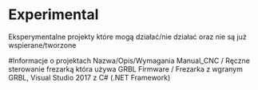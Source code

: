 # Experimental
Eksperymentalne projekty które mogą działać/nie działać oraz nie są już wspierane/tworzone

#Informacje o projektach
Nazwa/Opis/Wymagania
Manual_CNC / Ręczne sterowanie frezarką która używa GRBL Firmware / Frezarka z wgranym GRBL, Visual Studio 2017 z C# (.NET Framework)
